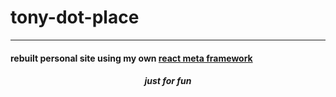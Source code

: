 # tony-dot-place
----
####  **rebuilt personal site using my own [react meta framework](https://github.com/a-ferraro007/OliveJs)** 

#####  <p style="text-align: center;"> just for fun </p>
